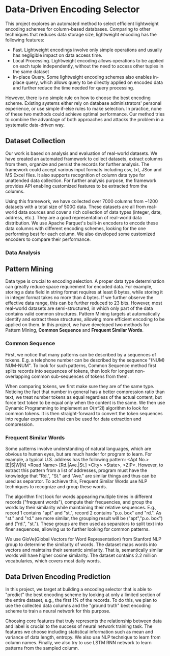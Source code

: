 # Data-Driven Encoding Selector
This project explores an automated method to select efficient lightweight encoding schemes for column-based databases. Comparing to other techniques that reduces data storage size, lightweight encoding has the following features:
* Fast. Lightweight encodings involve only simple operations and usually has negligible impact on data access time. 
* Local Processing. Lightweight encoding allows operations to be applied on each tuple independently, without the need to access other tuples in the same dataset
* In-place Query. Some lightweight encoding schemes also enables in-place query, which allows query to be directly applied on encoded data and further reduce the time needed for query processing. 

However, there is no simple rule on how to choose the best encoding scheme. Existing systems either rely on database administrators' personal experience, or use simple if-else rules to make selection. In practice, none of these two methods could achieve optimal performance. Our method tries to combine the advantage of both approaches and attacks the problem in a systematic data-driven way.  
 
## Dataset Collection
Our work is based on analysis and evaluation of real-world datasets. We have created an automated framework to collect datasets, extract columns from them, organize and persist the records for further analysis. The framework could accept various input formats including csv, txt, JSon and MS Excel files. It also supports recognition of column data type for unattended data collection. For further analysis purpose, the framework provides API enabling customized features to be extracted from the columns.

Using this framework, we have collected over 7000 columns from ~1200 datasets with a total size of 500G data. These datasets are all from real-world data sources and cover a rich collection of data types (integer, date, address, etc.). They are a good representation of real-world data distribution. We use Apache Parquet's built-in encoders to encode these data columns with different encoding schemes, looking for the one performing best for each column. We also developed some customized encoders to compare their performance.

### Data Analysis



## Pattern Mining
Data type is crucial to encoding selection. A proper data type determination can greatly reduce space requirement for encoded data. For example, storing a date field in string format requires at least 8 bytes, while storing it in integer format takes no more than 4 bytes. If we further observe the effective data range, this can be further reduced to 23 bits. However, most real-world datasets are semi-structured, in which only part of the data contains valid common structures. Pattern Mining targets at automatically identify and extract these structures, allowing more efficient encoding to be applied on them. In this project, we have developed two methods for Pattern Mining, **Common Sequence** and **Frequent Similar Words**.

### Common Sequence
First, we notice that many patterns can be described by a sequences of tokens. E.g. a telephone number can be described by the sequence "(NUM) NUM-NUM". To look for such patterns, Common Sequence method first splits records into sequences of tokens, then look for longest non-overlapping common sub-sequences of tokens from them. 

When comparing tokens, we first make sure they are of the same type. Noticing the fact that number in general has a better compression ratio than text, we treat number tokens as equal regardless of the actual content, but force text token to be equal only when the content is the same. We then use Dynamic Programming to implement an  O(n^2l) algorithm to look for common tokens. It is then straight-forward to convert the token sequences into regular expressions that can be used for data extraction and compression.

### Frequent Similar Words
Some patterns involve understanding of natural languages, which are obvious to human eyes, but are much harder for program to learn. For example, a typical U.S. address has the following pattern: \<Apt No.> [E|S|W|N] \<Road Name> [Rd.|Ave.|St.] \<City> \<State>, \<ZIP>. However, to extract this pattern from a list of addresses, program must have the knowledge that "Rd.", "St." and "Ave." are similar things and thus can be used as separator. To achieve this, Frequent Similar Words use NLP techniques to recognize and group these words.

The algorithm first look for words appearing multiple times in different records ("frequent words"), compute their frequencies, and group the words by their similarity while maintaining their relative sequences. E.g., record 1 contains "apt" and "st.", record 2 contains "p.o. box" and "rd.". As "st." and "rd." are more similar, the grouping result will be ("apt","p.o. box") and ("rd.", "st."). These groups are then used as separators to split text into finer sequences, allowing us to further looking for common patterns. 
 
We use GloVe(Global Vectors for Word Representation) from Stanford NLP group to determine the similarity of words. The dataset maps words into vectors and maintains their semantic similarity. That is, semantically similar words will have higher cosine similarity. The dataset contains 2.2 million vocabularies, which covers most daily words.

## Data Driven Encoding Prediction

In this project, we target at building a encoding selector that is able to "predict" the best encoding scheme by looking at only a limited section of the entire dataset, e.g., the first 1% of the records. To do this, we plan to use the collected data columns and the "ground truth" best encoding scheme to train a neural network for this purpose. 

Choosing core features that truly represents the relationship between data and label is crucial to the success of neural network training task. The features we choose including statistical information such as mean and variance of data length, entropy. We also use NLP technique to learn from column names. Finally, we also try to use LSTM RNN network to learn patterns from the sampled column. 


